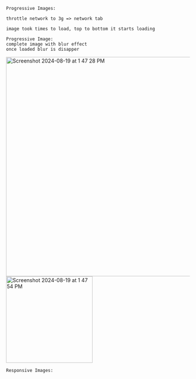 ```
Progressive Images:
```

```
throttle network to 3g => network tab

image took times to load, top to bottom it starts loading

Progressive Image:
complete image with blur effect
once loaded blur is disapper
```

<img width="601" alt="Screenshot 2024-08-19 at 1 47 28 PM" src="https://github.com/user-attachments/assets/0235e51d-1ade-4de9-a744-47b5aa3aeb94">
<img width="237" alt="Screenshot 2024-08-19 at 1 47 54 PM" src="https://github.com/user-attachments/assets/bb0a84b8-ba6b-48f6-8947-ecfd77865805">

```
Responsive Images:
```

```

```
